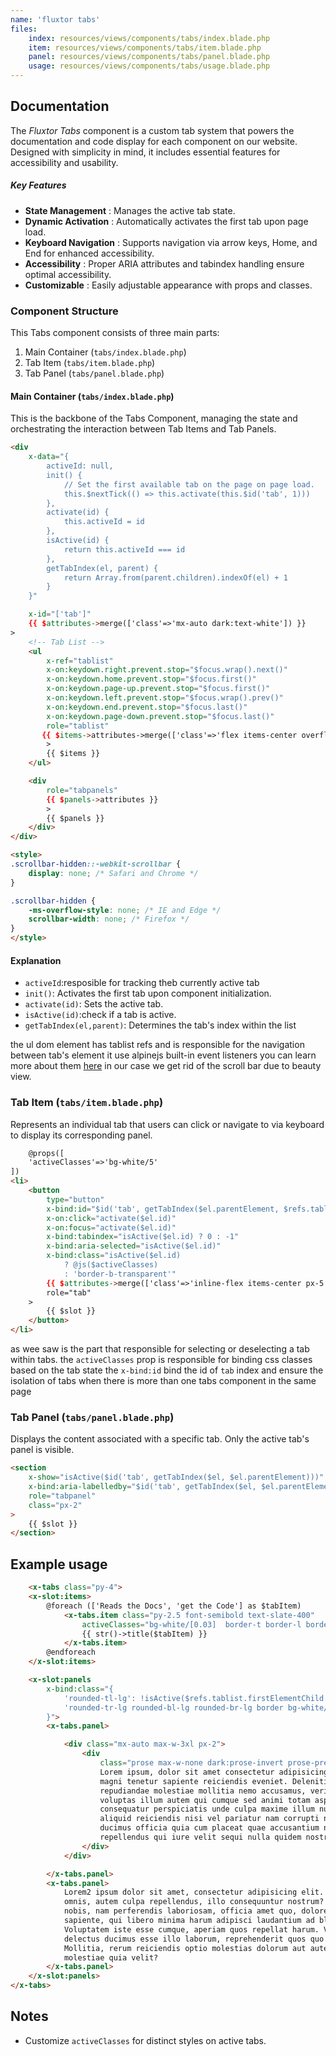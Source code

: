 ```yaml
---
name: 'fluxtor tabs'
files:
    index: resources/views/components/tabs/index.blade.php
    item: resources/views/components/tabs/item.blade.php
    panel: resources/views/components/tabs/panel.blade.php
    usage: resources/views/components/tabs/usage.blade.php
---
```


## Documentation 

The *Fluxtor Tabs* component is a custom tab system that powers the documentation and code display for each component on our website. Designed with simplicity in mind, it includes essential features for accessibility and usability.

##### Key Features

- **State Management** : Manages the active tab state.
- **Dynamic Activation** : Automatically activates the first tab upon page load.
- **Keyboard Navigation** : Supports navigation via arrow keys, Home, and End for enhanced accessibility.
- **Accessibility** : Proper ARIA attributes and tabindex handling ensure optimal accessibility.
- **Customizable** : Easily adjustable appearance with props and classes.

### Component Structure
This Tabs component consists of three main parts:
1. Main Container (``tabs/index.blade.php``) 
2. Tab Item (``tabs/item.blade.php``) 
3. Tab Panel (``tabs/panel.blade.php``) 

#### Main Container (``tabs/index.blade.php``)

This is the backbone of the Tabs Component, managing the state and orchestrating the interaction between Tab Items and Tab Panels.

```html
<div
    x-data="{
        activeId: null,
        init() {
            // Set the first available tab on the page on page load.
            this.$nextTick(() => this.activate(this.$id('tab', 1)))
        },  
        activate(id) {
            this.activeId = id
        },
        isActive(id) {
            return this.activeId === id
        },
        getTabIndex(el, parent) {
            return Array.from(parent.children).indexOf(el) + 1
        }
    }"

    x-id="['tab']"
    {{ $attributes->merge(['class'=>'mx-auto dark:text-white']) }}
>
    <!-- Tab List -->
    <ul
        x-ref="tablist"
        x-on:keydown.right.prevent.stop="$focus.wrap().next()"
        x-on:keydown.home.prevent.stop="$focus.first()"
        x-on:keydown.page-up.prevent.stop="$focus.first()"
        x-on:keydown.left.prevent.stop="$focus.wrap().prev()"
        x-on:keydown.end.prevent.stop="$focus.last()"
        x-on:keydown.page-down.prevent.stop="$focus.last()"
        role="tablist"
       {{ $items->attributes->merge(['class'=>'flex items-center overflow-x-auto scroll-smooth scrollbar-hidden'])}}
        >
        {{ $items }}
    </ul>

    <div 
        role="tabpanels"
        {{ $panels->attributes }}
        >
        {{ $panels }}
    </div>
</div>

<style>
.scrollbar-hidden::-webkit-scrollbar {
    display: none; /* Safari and Chrome */
}

.scrollbar-hidden {
    -ms-overflow-style: none; /* IE and Edge */
    scrollbar-width: none; /* Firefox */
}
</style>
```

#### Explanation
- ``activeId``:resposible for tracking theb currently active tab 
- ``init()``: Activates the first tab upon component initialization. 
- ``activate(id)``: Sets the active tab.
- ``isActive(id)``:check if a tab is active.
- ``getTabIndex(el,parent)``: Determines the tab's index within the list  

the ul dom element has tablist refs and is responsible for the navigation between tab's element it use alpinejs built-in event listeners you can learn more about them [here](https://alpinejs.dev/essentials/events) in our case we get rid of the scroll bar due to beauty view.

### Tab Item (``tabs/item.blade.php``) 

Represents an individual tab that users can click or navigate to via keyboard to display its corresponding panel. 

```html
    @props([
    'activeClasses'=>'bg-white/5'
])
<li>
    <button
        type="button"
        x-bind:id="$id('tab', getTabIndex($el.parentElement, $refs.tablist))"
        x-on:click="activate($el.id)"
        x-on:focus="activate($el.id)"
        x-bind:tabindex="isActive($el.id) ? 0 : -1"
        x-bind:aria-selected="isActive($el.id)"
        x-bind:class="isActive($el.id) 
            ? @js($activeClasses) 
            : 'border-b-transparent'"
        {{ $attributes->merge(['class'=>'inline-flex items-center px-5 rounded-t-md ']) }}
        role="tab"
    >
        {{ $slot }}
    </button>
</li>
```
as wee saw is the part that responsible for selecting or deselecting a tab within tabs.
the ``activeClasses`` prop is responsible for binding css classes based on the tab state 
the ``x-bind:id`` bind the id of `tab` index and ensure the isolation of tabs when there is more than one tabs component in the same page    

### Tab Panel (``tabs/panel.blade.php``) 

Displays the content associated with a specific tab. Only the active tab's panel is visible.

```html
<section
    x-show="isActive($id('tab', getTabIndex($el, $el.parentElement)))"
    x-bind:aria-labelledby="$id('tab', getTabIndex($el, $el.parentElement))"
    role="tabpanel"
    class="px-2"
>
    {{ $slot }}
</section>
```

## Example usage 

```html
    <x-tabs class="py-4">
    <x-slot:items>
        @foreach (['Reads the Docs', 'get the Code'] as $tabItem)
            <x-tabs.item class="py-2.5 font-semibold text-slate-400"
                activeClasses="bg-white/[0.03]  border-t border-l border-r    border-white/10 border-b border-b-[#02031C]/80 !z-30">
                {{ str()->title($tabItem) }}
            </x-tabs.item>
        @endforeach
    </x-slot:items>

    <x-slot:panels
        x-bind:class="{
            'rounded-tl-lg': !isActive($refs.tablist.firstElementChild.firstElementChild.id),
            'rounded-tr-lg rounded-bl-lg rounded-br-lg border bg-white/[0.03] border-white/10 text-gray-400': true
        }">
        <x-tabs.panel>

            <div class="mx-auto max-w-3xl px-2">
                <div
                    class="prose max-w-none dark:prose-invert prose-pre:bg-white/5 dark:prose-code:rounded dark:prose-code:bg-white/20">
                    Lorem ipsum, dolor sit amet consectetur adipisicing elit. Voluptatem culpa aspernatur vel fugit
                    magni tenetur sapiente reiciendis eveniet. Deleniti, esse! Rem a nihil sequi numquam quaerat culpa
                    repudiandae molestiae mollitia nemo accusamus, veritatis ex, magnam architecto inventore harum vel
                    voluptas illum autem qui cumque sed animi totam aspernatur! Provident nesciunt recusandae,
                    consequatur perspiciatis unde culpa maxime illum numquam at rem vero adipisci in saepe tempore fuga
                    aliquid reiciendis nisi vel pariatur nam corrupti nihil, molestiae nemo. Aliquid, quidem! Ipsa
                    ducimus officia quia cum placeat quae accusantium nobis commodi repudiandae sed. Perferendis minus
                    repellendus qui iure velit sequi nulla quidem nostrum!
                </div>
            </div>

        </x-tabs.panel>
        <x-tabs.panel>
            Lorem2 ipsum dolor sit amet, consectetur adipisicing elit. Ut vel doloribus repellat nemo cumque et rerum
            omnis, autem culpa repellendus, illo consequuntur nostrum? Dolore eaque obcaecati maiores eius repudiandae
            nobis, nam perferendis laboriosam, officia amet quo, doloremque ab reprehenderit! Quia error, fugit sunt,
            sapiente, qui libero minima harum adipisci laudantium ad blanditiis quaerat animi beatae consectetur.
            Voluptatem iste esse cumque, aperiam quos repellat harum. Vel veniam id blanditiis animi exercitationem quia
            delectus ducimus esse illo laborum, reprehenderit quos quo eius repudiandae illum aperiam corporis?
            Mollitia, rerum reiciendis optio molestias dolorum aut autem quae voluptatibus. Fuga architecto atque
            molestiae quia velit?
        </x-tabs.panel>
    </x-slot:panels>
</x-tabs>
```
## Notes
 - Customize ``activeClasses`` for distinct styles on active tabs.
